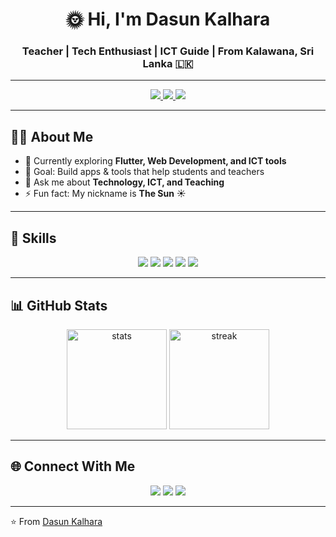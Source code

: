 <h1 align="center">🌞 Hi, I'm Dasun Kalhara</h1>
<h3 align="center">Teacher | Tech Enthusiast | ICT Guide | From Kalawana, Sri Lanka 🇱🇰</h3>

---

<p align="center">
  <a href="https://github.com/DasunZ03">
    <img src="https://img.shields.io/badge/GitHub-Follow-black?style=for-the-badge&logo=github" />
  </a>
  <a href="mailto:dkalhara457@gmail.com">
    <img src="https://img.shields.io/badge/Email-Contact-red?style=for-the-badge&logo=gmail" />
  </a>
  <a href="https://www.linkedin.com/in/dasun-kalhara-0242b9314">
    <img src="https://img.shields.io/badge/LinkedIn-Connect-blue?style=for-the-badge&logo=linkedin" />
  </a>
</p>

---

## 👨‍💻 About Me  
- 🌱 Currently exploring **Flutter, Web Development, and ICT tools**  
- 🎯 Goal: Build apps & tools that help students and teachers  
- 💬 Ask me about **Technology, ICT, and Teaching**  
- ⚡ Fun fact: My nickname is **The Sun** ☀️  

---

## 🚀 Skills  
<p align="center">
  <img src="https://img.shields.io/badge/HTML5-E34F26?style=for-the-badge&logo=html5&logoColor=white" />
  <img src="https://img.shields.io/badge/CSS3-1572B6?style=for-the-badge&logo=css3&logoColor=white" />
  <img src="https://img.shields.io/badge/JavaScript-F7DF1E?style=for-the-badge&logo=javascript&logoColor=black" />
  <img src="https://img.shields.io/badge/Flutter-02569B?style=for-the-badge&logo=flutter&logoColor=white" />
  <img src="https://img.shields.io/badge/Python-3776AB?style=for-the-badge&logo=python&logoColor=white" />
</p>

---

## 📊 GitHub Stats  
<p align="center">
  <img src="https://github-readme-stats.vercel.app/api?username=dasunkalhara&show_icons=true&theme=tokyonight" alt="stats" height="160"/>
  <img src="https://github-readme-streak-stats.herokuapp.com/?user=dasunkalhara&theme=tokyonight" alt="streak" height="160"/>
</p>

---

## 🌐 Connect With Me  
<p align="center">
  <a href="https://github.com/DasunZ03"><img src="https://img.icons8.com/ios-filled/50/000000/github.png"/></a>
  <a href="https://www.linkedin.com/in/dasun-kalhara-0242b9314"><img src="https://img.icons8.com/ios-filled/50/0A66C2/linkedin.png"/></a>
  <a href="mailto:dkalhara457@gmail.com"><img src="https://img.icons8.com/ios-filled/50/EA4335/gmail.png"/></a>
</p>

---

⭐️ From [Dasun Kalhara](https://github.com/DasunZ03)
